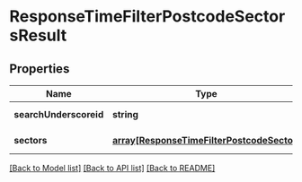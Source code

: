 # ResponseTimeFilterPostcodeSectorsResult

## Properties
Name | Type | Description | Notes
------------ | ------------- | ------------- | -------------
**searchUnderscoreid** | **string** |  | [default to null]
**sectors** | [**array[ResponseTimeFilterPostcodeSector]**](ResponseTimeFilterPostcodeSector.md) |  | [default to null]

[[Back to Model list]](../README.md#documentation-for-models) [[Back to API list]](../README.md#documentation-for-api-endpoints) [[Back to README]](../README.md)


